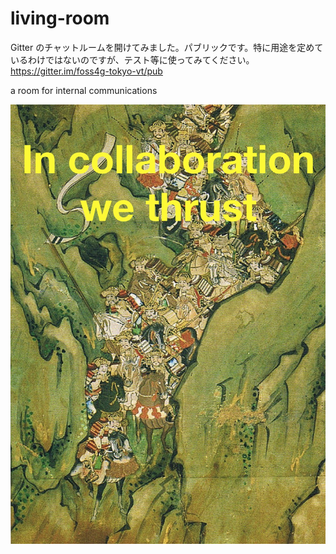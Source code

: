 # living-room
Gitter のチャットルームを開けてみました。パブリックです。特に用途を定めているわけではないのですが、テスト等に使ってみてください。 https://gitter.im/foss4g-tokyo-vt/pub

a room for internal communications

![in collaboration we thrust](image/thrust.jpg)
